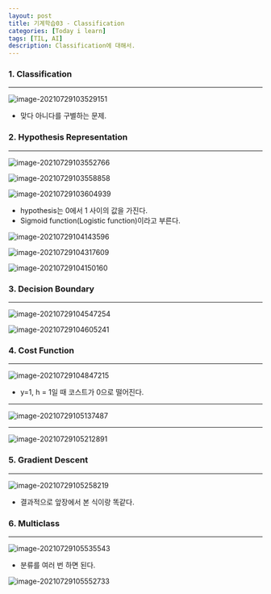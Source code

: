 ```yaml
---
layout: post
title: 기계학습03 - Classification
categories: [Today i learn]
tags: [TIL, AI]
description: Classification에 대해서.
---
```


### 1. Classification

---

![image-20210729103529151](https://raw.githubusercontent.com/chunyunseo/ImageRepo/image/img/image-20210729103529151.png)

- 맞다 아니다를 구별하는 문제.

### 2. Hypothesis Representation

---

![image-20210729103552766](https://raw.githubusercontent.com/chunyunseo/ImageRepo/image/img/image-20210729103552766.png)

![image-20210729103558858](https://raw.githubusercontent.com/chunyunseo/ImageRepo/image/img/image-20210729103558858.png)

![image-20210729103604939](https://raw.githubusercontent.com/chunyunseo/ImageRepo/image/img/image-20210729103604939.png)

- hypothesis는 0에서 1 사이의 값을 가진다.
- Sigmoid function(Logistic function)이라고 부른다.

![image-20210729104143596](https://raw.githubusercontent.com/chunyunseo/ImageRepo/image/img/image-20210729104143596.png)

![image-20210729104317609](https://raw.githubusercontent.com/chunyunseo/ImageRepo/image/img/image-20210729104317609.png)

![image-20210729104150160](https://raw.githubusercontent.com/chunyunseo/ImageRepo/image/img/image-20210729104150160.png)

### 3. Decision Boundary

---

![image-20210729104547254](https://raw.githubusercontent.com/chunyunseo/ImageRepo/image/img/image-20210729104547254.png)

![image-20210729104605241](https://raw.githubusercontent.com/chunyunseo/ImageRepo/image/img/image-20210729104605241.png)

### 4. Cost Function

---

![image-20210729104847215](https://raw.githubusercontent.com/chunyunseo/ImageRepo/image/img/image-20210729104847215.png)

- y=1, h = 1일 때 코스트가 0으로 떨어진다.

---

![image-20210729105137487](https://raw.githubusercontent.com/chunyunseo/ImageRepo/image/img/image-20210729105137487.png)

---

![image-20210729105212891](https://raw.githubusercontent.com/chunyunseo/ImageRepo/image/img/image-20210729105212891.png)

### 5. Gradient Descent

---

![image-20210729105258219](https://raw.githubusercontent.com/chunyunseo/ImageRepo/image/img/image-20210729105258219.png)

- 결과적으로 앞장에서 본 식이랑 똑같다.

### 6. Multiclass

---

![image-20210729105535543](https://raw.githubusercontent.com/chunyunseo/ImageRepo/image/img/image-20210729105535543.png)

- 분류를 여러 번 하면 된다.

![image-20210729105552733](https://raw.githubusercontent.com/chunyunseo/ImageRepo/image/img/image-20210729105552733.png)